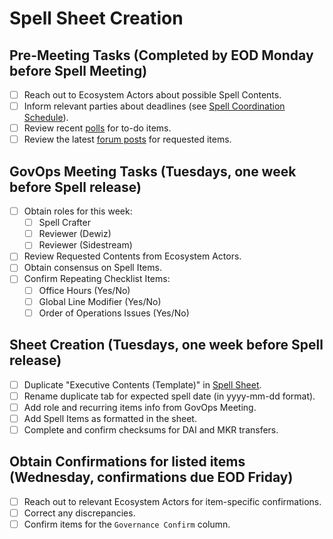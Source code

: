 # Spell Sheet Creation

## Pre-Meeting Tasks (Completed by EOD Monday before Spell Meeting)

- [ ] Reach out to Ecosystem Actors about possible Spell Contents.
- [ ] Inform relevant parties about deadlines (see [Spell Coordination Schedule](https://github.com/makerdao/pe-checklists/blob/master/spell/spell-crafter-mainnet-workflow.md#spell-coordination-schedule)).
- [ ] Review recent [polls](https://vote.makerdao.com/polling) for to-do items.
- [ ] Review the latest [forum posts](https://forum.makerdao.com/latest) for requested items.

## GovOps Meeting Tasks (Tuesdays, one week before Spell release)

- [ ] Obtain roles for this week:
    - [ ] Spell Crafter
    - [ ] Reviewer (Dewiz)
    - [ ] Reviewer (Sidestream)
- [ ] Review Requested Contents from Ecosystem Actors.
- [ ] Obtain consensus on Spell Items.
- [ ] Confirm Repeating Checklist Items:
    - [ ] Office Hours (Yes/No)
    - [ ] Global Line Modifier (Yes/No)
    - [ ] Order of Operations Issues (Yes/No)

## Sheet Creation (Tuesdays, one week before Spell release)

- [ ] Duplicate "Executive Contents (Template)" in [Spell Sheet](https://docs.google.com/spreadsheets/d/1w_z5WpqxzwreCcaveB2Ye1PP5B8QAHDglzyxKHG3CHw/edit?usp=sharing).
- [ ] Rename duplicate tab for expected spell date (in yyyy-mm-dd format).
- [ ] Add role and recurring items info from GovOps Meeting.
- [ ] Add Spell Items as formatted in the sheet. 
- [ ] Complete and confirm checksums for DAI and MKR transfers.

## Obtain Confirmations for listed items (Wednesday, confirmations due EOD Friday) 

- [ ] Reach out to relevant Ecosystem Actors for item-specific confirmations.
- [ ] Correct any discrepancies.
- [ ] Confirm items for the `Governance Confirm` column.
